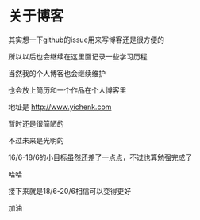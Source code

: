 # 关于博客

其实想一下github的issue用来写博客还是很方便的

所以以后也会继续在这里面记录一些学习历程

当然我的个人博客也会继续维护

也会放上简历和一个作品在个人博客里

地址是 http://www.yichenk.com

暂时还是很简陋的

不过未来是光明的

16/6-18/6的小目标虽然还差了一点点，不过也算勉强完成了

哈哈

接下来就是18/6-20/6相信可以变得更好


加油
